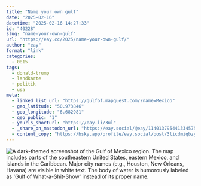 ```yaml
---
title: "Name your own gulf"
date: "2025-02-16"
datetime: "2025-02-16 14:27:33"
id: "40228"
slug: "name-your-own-gulf"
url: "https://eay.cc/2025/name-your-own-gulf/"
author: "eay"
format: "link"
categories:
  - 0815
tags:
  - donald-trump
  - landkarte
  - politik
  - usa
meta:
  - linked_list_url: "https://gulfof.mapquest.com/?name=Mexico"
  - geo_latitude: "50.973846"
  - geo_longitude: "6.682981"
  - geo_public: "1"
  - yourls_shorturl: "https://eay.li/3ul"
  - _share_on_mastodon_url: "https://eay.social/@eay/114013795441334575"
  - content_copy: "https://bsky.app/profile/eay.social/post/3licdmiqbzy2d"
---
```


![A dark-themed screenshot of the Gulf of Mexico region. The map includes parts of the southeastern United States, eastern Mexico, and islands in the Caribbean. Major city names (e.g., Houston, New Orleans, Havana) are visible in white text. The body of water is humorously labeled as 'Gulf of What-a-Shit-Show' instead of its proper name.](https://eay.cc/uploads/2025/gulf-of-what-a-shit-show.png)
